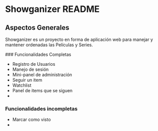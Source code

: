 # Showganizer README

## Aspectos Generales

Showganizer es un proyecto en forma de aplicación web para manejar y mantener ordenadas las Películas y Series.

### Funcionalidades Completas

* Registro de Usuarios
* Manejo de sesión
* Mini-panel de administración
* Seguir un item
* Watchlist
* Panel de items que se siguen
* 



### Funcionalidades incompletas
* Marcar como visto
* 